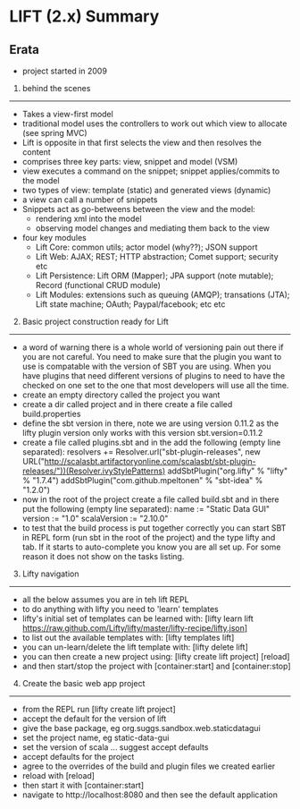 LIFT (2.x) Summary
================================



Erata
-------------------------
 - project started in 2009

1. behind the scenes
-------------------------
 - Takes a view-first model
 - traditional model uses the controllers to work out which view to allocate (see spring MVC)
 - Lift is opposite in that first selects the view and then resolves the content
 - comprises three key parts: view, snippet and model (VSM)
 - view executes a command on the <stateful> snippet; <statefukl> snippet applies/commits to the model
 - two types of view: template (static) and generated views (dynamic)
 - a view can call a number of snippets
 - Snippets act as go-betweens between the view and the model:
    - rendering xml into the model
    - observing model changes and mediating them back to the view
 - four key modules
    - Lift Core: common utils; actor model (why??); JSON support
    - Lift Web: AJAX; REST; HTTP abstraction; Comet support; security etc
    - Lift Persistence: Lift ORM (Mapper); JPA support (note mutable); Record (functional CRUD module)
    - Lift Modules: extensions such as queuing (AMQP); transations (JTA); Lift state machine; OAuth; Paypal/facebook; etc etc

2. Basic project construction ready for Lift
-------------------------
 - a word of warning there is a whole world of versioning pain out there if you are not careful.  You need to make sure that the plugin you want to use is compatable with the version of SBT you are using.  When you have plugins that need different versions of plugins to need to have the checked on one set to the one that most developers will use all the time.
 - create an empty directory called the project you want
 - create a dir called project and in there create a file called build.properties
 - define the sbt version in there, note we are using version 0.11.2 as the lifty plugin version only works with this version
    sbt.version=0.11.2
 - create a file called plugins.sbt and in the add the following (empty line separated):
    resolvers += Resolver.url("sbt-plugin-releases", new URL("http://scalasbt.artifactoryonline.com/scalasbt/sbt-plugin-releases/"))(Resolver.ivyStylePatterns)
    addSbtPlugin("org.lifty" % "lifty" % "1.7.4")
    addSbtPlugin("com.github.mpeltonen" % "sbt-idea" % "1.2.0")
 - now in the root of the project create a file called build.sbt and in there put the following (empty line separated):
    name := "Static Data GUI"
    version := "1.0"
    scalaVersion := "2.10.0"
 - to test that the build process is put together correctly you can start SBT in REPL form (run sbt in the root of the project) and the type lifty and tab.  If it starts to auto-complete you know you are all set up.  For some reason it does not show on the tasks listing.

3. Lifty navigation
-------------------------
 - all the below assumes you are in teh lift REPL
 - to do anything with lifty you need to 'learn' templates
 - lifty's initial set of templates can be learned with:
    [lifty learn lift https://raw.github.com/Lifty/lifty/master/lifty-recipe/lifty.json]
 - to list out the available templates with:
    [lifty templates lift]
 - you can un-learn/delete the lift template with:
    [lifty delete lift]
 - you can then create a new project using:
    [lifty create lift project]
    [reload]
 - and then start/stop the project with
    [container:start] and [container:stop]

4. Create the basic web app project
-------------------------
 - from the REPL run
    [lifty create lift project]
 - accept the default for the version of lift
 - give the base package, eg org.suggs.sandbox.web.staticdatagui
 - set the project name, eg static-data-gui
 - set the version of scala ... suggest accept defaults
 - accept defaults for the project
 - agree to the overrides of the build and plugin files we created earlier
 - reload with [reload]
 - then start it with [container:start]
 - navigate to http://localhost:8080 and then see the default application

